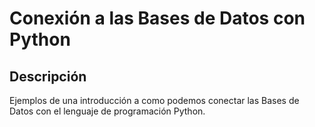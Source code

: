 # Conexión a las Bases de Datos con Python

## Descripción
Ejemplos de una introducción a como podemos conectar las Bases de Datos con el lenguaje de programación Python. 
